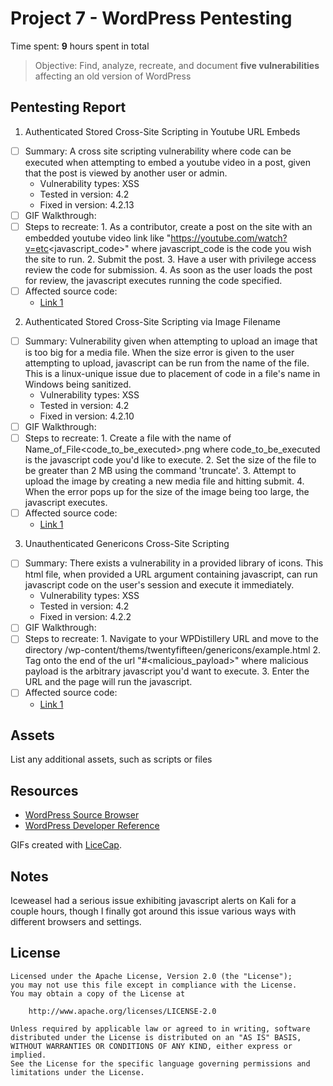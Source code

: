 # Project 7 - WordPress Pentesting

Time spent: **9** hours spent in total

> Objective: Find, analyze, recreate, and document **five vulnerabilities** affecting an old version of WordPress

## Pentesting Report

1. Authenticated Stored Cross-Site Scripting in Youtube URL Embeds
  - [ ] Summary: A cross site scripting vulnerability where code can be executed when attempting to embed a youtube video in a post, given that the post is viewed by another user or admin.
    - Vulnerability types: XSS
    - Tested in version: 4.2
    - Fixed in version: 4.2.13
  - [ ] GIF Walkthrough:
  - [ ] Steps to recreate:
        1. As a contributor, create a post on the site with an embedded youtube video link like "https://youtube.com/watch?v=etc<javascript_code>" where javascript_code is the code you wish the site to run.
        2. Submit the post.
        3. Have a user with privilege access review the code for submission.
        4. As soon as the user loads the post for review, the javascript executes running the code specified.
  - [ ] Affected source code:
    - [Link 1](wpdistillery.dev/wp-admin/post.php)
2. Authenticated Stored Cross-Site Scripting via Image Filename
  - [ ] Summary: Vulnerability given when attempting to upload an image that is too big for a media file. When the size error is given to the user attempting to upload, javascript can be run from the name of the file. This is a linux-unique issue due to placement of code in a file's name in Windows being sanitized.
    - Vulnerability types: XSS
    - Tested in version: 4.2
    - Fixed in version: 4.2.10
  - [ ] GIF Walkthrough:
  - [ ] Steps to recreate:
        1. Create a file with the name of Name_of_File<code_to_be_executed>.png where code_to_be_executed is the javascript code you'd like to execute.
        2. Set the size of the file to be greater than 2 MB using the command 'truncate'.
        3. Attempt to upload the image by creating a new media file and hitting submit.
        4. When the error pops up for the size of the image being too large, the javascript executes.
  - [ ] Affected source code:
    - [Link 1](wpdistillery.dev/wp-admin/media-new.php)
3. Unauthenticated Genericons Cross-Site Scripting
  - [ ] Summary: There exists a vulnerability in a provided library of icons. This html   file, when provided a URL argument containing javascript, can run javascript code on the user's session and execute it immediately.
    - Vulnerability types: XSS
    - Tested in version: 4.2
    - Fixed in version: 4.2.2
  - [ ] GIF Walkthrough:
  - [ ] Steps to recreate:
          1. Navigate to your WPDistillery URL and move to the directory /wp-content/thems/twentyfifteen/genericons/example.html
          2. Tag onto the end of the url "#<malicious_payload>" where malicious payload is the arbitrary javascript you'd want to execute.
          3. Enter the URL and the page will run the javascript.
  - [ ] Affected source code:
    - [Link 1](http://wpdistillery.dev/wp-content/themes/twentyfifteen/genericons/example.html)

## Assets

List any additional assets, such as scripts or files

## Resources

- [WordPress Source Browser](https://core.trac.wordpress.org/browser/)
- [WordPress Developer Reference](https://developer.wordpress.org/reference/)

GIFs created with [LiceCap](http://www.cockos.com/licecap/).

## Notes

Iceweasel had a serious issue exhibiting javascript alerts on Kali for a couple hours, though I finally got around this issue various ways with different browsers and settings.

## License

    Licensed under the Apache License, Version 2.0 (the "License");
    you may not use this file except in compliance with the License.
    You may obtain a copy of the License at

        http://www.apache.org/licenses/LICENSE-2.0

    Unless required by applicable law or agreed to in writing, software
    distributed under the License is distributed on an "AS IS" BASIS,
    WITHOUT WARRANTIES OR CONDITIONS OF ANY KIND, either express or implied.
    See the License for the specific language governing permissions and
    limitations under the License.

